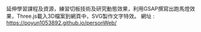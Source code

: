 延伸學習課程及資源，練習切板技術及研究動態效果，利用GSAP撰寫出跑馬燈效果，Three.js載入3D檔案到網頁中，SVG製作文字特效。
網址 : https://poyun1053892.github.io/personWeb/
